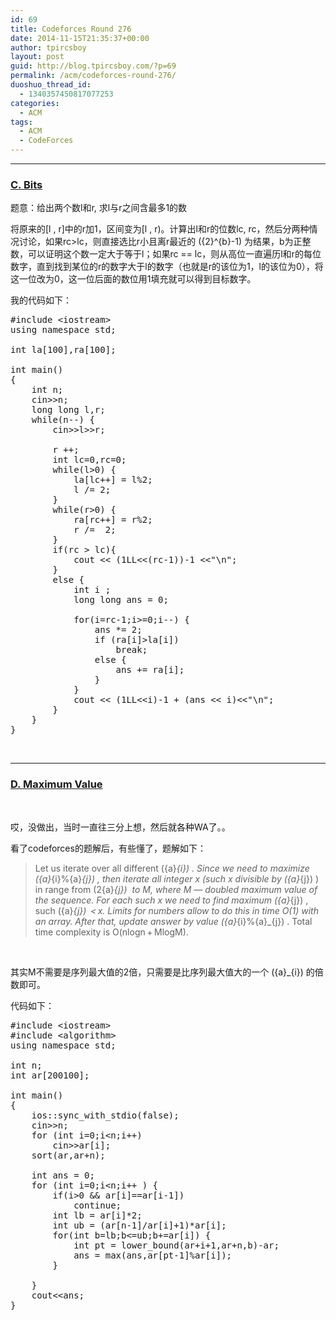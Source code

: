 ```yaml
---
id: 69
title: Codeforces Round 276
date: 2014-11-15T21:35:37+00:00
author: tpircsboy
layout: post
guid: http://blog.tpircsboy.com/?p=69
permalink: /acm/codeforces-round-276/
duoshuo_thread_id:
  - 1340357450817077253
categories:
  - ACM
tags:
  - ACM
  - CodeForces
---
```

* * *

### [C. Bits](http://codeforces.com/contest/485/problem/C)

题意：给出两个数l和r, 求l与r之间含最多1的数

将原来的[l , r]中的r加1，区间变为[l , r)。计算出l和r的位数lc, rc，然后分两种情况讨论，如果rc>lc，则直接选比r小且离r最近的 <span class='MathJax_Preview'>\({2}^{b}-1\)</span> 为结果，b为正整数，可以证明这个数一定大于等于l；如果rc == lc，则从高位一直遍历l和r的每位数字，直到找到某位的r的数字大于l的数字（也就是r的该位为1，l的该位为0），将这一位改为0，这一位后面的数位用1填充就可以得到目标数字。

我的代码如下：

<pre class="lang:c++ decode:true">#include &lt;iostream&gt;
using namespace std;

int la[100],ra[100];
 
int main()
{
	int n;
	cin&gt;&gt;n;
	long long l,r;
	while(n--) {
		cin&gt;&gt;l&gt;&gt;r;

		r ++;
		int lc=0,rc=0;
		while(l&gt;0) {
			la[lc++] = l%2;
			l /= 2;
		}
		while(r&gt;0) {
			ra[rc++] = r%2;
			r /=  2;
		}
		if(rc &gt; lc){
			cout &lt;&lt; (1LL&lt;&lt;(rc-1))-1 &lt;&lt;"\n";
		}
		else {
			int i ;
			long long ans = 0;

			for(i=rc-1;i&gt;=0;i--) {
				ans *= 2;
				if (ra[i]&gt;la[i])
					break;
				else {
					ans += ra[i];					
				}
			}
			cout &lt;&lt; (1LL&lt;&lt;i)-1 + (ans &lt;&lt; i)&lt;&lt;"\n";
		}
	}
}</pre>

&nbsp;

* * *

### [D. Maximum Value](http://codeforces.com/contest/485/problem/D)

&nbsp;

哎，没做出，当时一直往三分上想，然后就各种WA了。。

看了codeforces的题解后，有些懂了，题解如下：

> Let us iterate over all different <span class='MathJax_Preview'>\({a}_{i}\)</span> . Since we need to maximize <span class='MathJax_Preview'>\({a}_{i}%{a}_{j}\)</span> , then iterate all integer x (such x divisible by <span class='MathJax_Preview'>\({a}_{j}\)</span> ) in range from <span class='MathJax_Preview'>\(2{a}_{j}\)</span>  to M, where M — doubled maximum value of the sequence. For each such x we need to find maximum <span class='MathJax_Preview'>\({a}_{j}\)</span> , such <span class='MathJax_Preview'>\({a}_{j}\)</span>  < x. Limits for numbers allow to do this in time O(1) with an array. After that, update answer by value <span class='MathJax_Preview'>\({a}_{i}%{a}_{j}\)</span> . Total time complexity is O(nlogn + MlogM).

&nbsp;

其实M不需要是序列最大值的2倍，只需要是比序列最大值大的一个 <span class='MathJax_Preview'>\({a}_{i}\)</span> 的倍数即可。

代码如下：

<pre class="lang:default decode:true ">#include &lt;iostream&gt;
#include &lt;algorithm&gt;
using namespace std;

int n;
int ar[200100];

int main()
{
	ios::sync_with_stdio(false);
	cin&gt;&gt;n;
	for (int i=0;i&lt;n;i++) 
		cin&gt;&gt;ar[i];
	sort(ar,ar+n);

	int ans = 0;
	for (int i=0;i&lt;n;i++ ) {
		if(i&gt;0 && ar[i]==ar[i-1])
			continue;
		int lb = ar[i]*2;
		int ub = (ar[n-1]/ar[i]+1)*ar[i];
		for(int b=lb;b&lt;=ub;b+=ar[i]) {
			int pt = lower_bound(ar+i+1,ar+n,b)-ar;
			ans = max(ans,ar[pt-1]%ar[i]);
		}

	}
	cout&lt;&lt;ans;
}
</pre>

&nbsp;